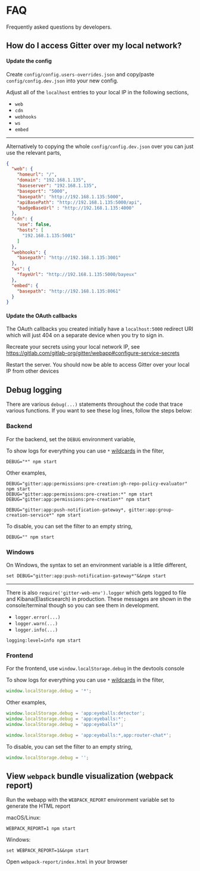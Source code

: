 # FAQ

Frequently asked questions by developers.

## How do I access Gitter over my local network?

#### Update the config

Create `config/config.users-overrides.json` and copy/paste `config/config.dev.json` into your new config.

Adjust all of the `localhost` entries to your local IP in the following sections,

 - `web`
 - `cdn`
 - `webhooks`
 - `ws`
 - `embed`

---

Alternatively to copying the whole `config/config.dev.json` over you can just use the relevant parts,

```json
{
  "web": {
    "homeurl": "/",
    "domain": "192.168.1.135",
    "baseserver": "192.168.1.135",
    "baseport": "5000",
    "basepath": "http://192.168.1.135:5000",
    "apiBasePath": "http://192.168.1.135:5000/api",
    "badgeBaseUrl" : "http://192.168.1.135:4000"
  },
  "cdn": {
    "use": false,
    "hosts": [
      "192.168.1.135:5001"
    ]
  },
  "webhooks": {
    "basepath": "http://192.168.1.135:3001"
  },
  "ws": {
    "fayeUrl": "http://192.168.1.135:5000/bayeux"
  },
  "embed": {
    "basepath": "http://192.168.1.135:8061"
  }
}
```

#### Update the OAuth callbacks

The OAuth callbacks you created initially have a `localhost:5000` redirect URI
which will just 404 on a separate device when you try to sign in.

Recreate your secrets using your local network IP, see https://gitlab.com/gitlab-org/gitter/webapp#configure-service-secrets

Restart the server. You should now be able to access Gitter over your local IP from other devices


## Debug logging

There are various `debug(...)` statements throughout the code that trace various functions.
If you want to see these log lines, follow the steps below:

### Backend

For the backend, set the `DEBUG` environment variable,

To show logs for everything you can use `*` [wildcards](https://www.npmjs.com/package/debug#wildcards) in the filter,
```
DEBUG="*" npm start
```

Other examples,
```
DEBUG="gitter:app:permissions:pre-creation:gh-repo-policy-evaluator" npm start
DEBUG="gitter:app:permissions:pre-creation:*" npm start
DEBUG="gitter:app:permissions:pre-creation*" npm start

DEBUG="gitter:app:push-notification-gateway*, gitter:app:group-creation-service*" npm start
```

To disable, you can set the filter to an empty string,
```
DEBUG="" npm start
```

### Windows

On Windows, the syntax to set an environment variable is a little different,

```
set DEBUG="gitter:app:push-notification-gateway*"&&npm start
```

---

There is also `require('gitter-web-env').logger` which gets logged to file and Kibana(Elasticsearch) in production. These messages are shown in the console/terminal though so you can see them in development.

 - `logger.error(...)`
 - `logger.warn(...)`
 - `logger.info(...)`

```
logging:level=info npm start
```

### Frontend

For the frontend, use `window.localStorage.debug` in the devtools console

To show logs for everything you can use `*` [wildcards](https://www.npmjs.com/package/debug#wildcards) in the filter,
```js
window.localStorage.debug = '*';
```

Other examples,
```js
window.localStorage.debug = 'app:eyeballs:detector';
window.localStorage.debug = 'app:eyeballs:*';
window.localStorage.debug = 'app:eyeballs*';

window.localStorage.debug = 'app:eyeballs:*,app:router-chat*';
```

To disable, you can set the filter to an empty string,
```js
window.localStorage.debug = '';
```


## View `webpack` bundle visualization (webpack report)

Run the webapp with the `WEBPACK_REPORT` environment variable set to generate the HTML report

macOS/Linux:
```
WEBPACK_REPORT=1 npm start
```

Windows:
```
set WEBPACK_REPORT=1&&npm start
```

Open `webpack-report/index.html` in your browser
